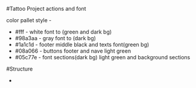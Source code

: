 #Tattoo Project actions and font

color pallet style -

- #fff - white font to (green and dark bg)
- #98a3aa - gray font to (dark bg)
- #1a1c1d - footer middle black and texts font(green bg)
- #08a066 - buttons footer and nave light green
- #05c77e - font sections(dark bg) light green and background sections

#Structure

-
